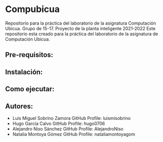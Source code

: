 # Compubicua
Repositorio para la práctica del laboratorio de la asignatura Computación Ubicua. Grupo de 15-17. Proyecto de la planta inteligente 2021-2022 Este repositorio esta creado para la práctica del laboratorio de la asignatura de Computación Ubicua.

## Pre-requisitos: 

## Instalación:

## Como ejecutar:



## Autores:

- Luis Miguel Sobrino Zamora GitHub Profile: luismisobrino 
- Hugo García Calvo  GitHub Profile: hugo0706
- Alejandro Niso Sánchez  GitHub Profile: AlejandroNiso
- Natalia Montoya Gómez GitHub Profile: nataliamontoyagom
